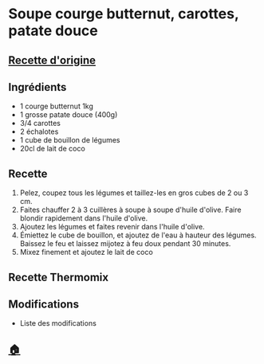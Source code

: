 # Soupe courge butternut, carottes, patate douce
## [Recette d'origine](https://cuisine.journaldesfemmes.fr/recette/3109805-soupe-carotte-patate-douce-et-courge-butternut)

## Ingrédients
- 1 courge butternut 1kg
- 1 grosse patate douce (400g)
- 3/4 carottes
- 2 échalotes
- 1 cube de bouillon de légumes
- 20cl de lait de coco

## Recette
1. Pelez, coupez tous les légumes et taillez-les en gros cubes de 2 ou 3 cm. 
2. Faites chauffer 2 à 3 cuillères à soupe à soupe d'huile d'olive. Faire blondir rapidement dans l'huile d'olive.
3. Ajoutez les légumes et faites revenir dans l'huile d'olive.
4. Émiettez le cube de bouillon, et ajoutez de l'eau à hauteur des légumes. Baissez le feu et laissez mijotez à feu doux pendant 30 minutes. 
5. Mixez finement et ajoutez le lait de coco

## Recette Thermomix

## Modifications
- Liste des modifications


## [:house:](/)
